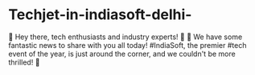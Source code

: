 # Techjet-in-indiasoft-delhi-
📣 Hey there, tech enthusiasts and industry experts! 🚀  🌟 We have some fantastic news to share with you all today! #IndiaSoft, the premier #tech event of the year, is just around the corner, and we couldn't be more thrilled! 🎉
